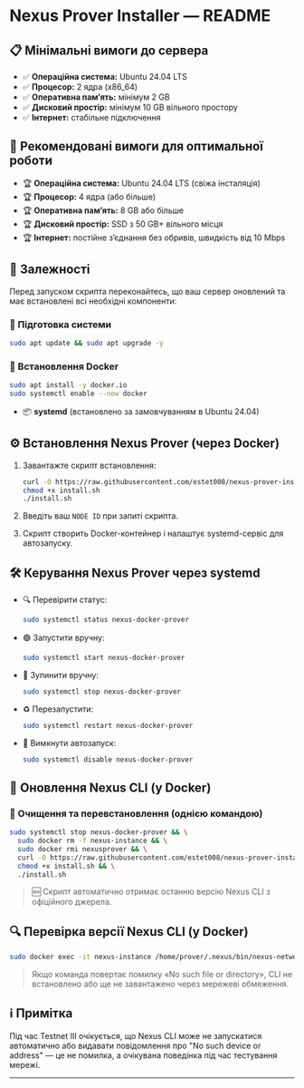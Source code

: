 # Nexus Prover Installer — README

## 📋 Мінімальні вимоги до сервера

* ✅ **Операційна система:** Ubuntu 24.04 LTS
* ✅ **Процесор:** 2 ядра (x86\_64)
* ✅ **Оперативна памʼять:** мінімум 2 GB
* ✅ **Дисковий простір:** мінімум 10 GB вільного простору
* ✅ **Інтернет:** стабільне підключення

## 🚀 Рекомендовані вимоги для оптимальної роботи

* 🏆 **Операційна система:** Ubuntu 24.04 LTS (свіжа інсталяція)
* 🏆 **Процесор:** 4 ядра (або більше)
* 🏆 **Оперативна памʼять:** 8 GB або більше
* 🏆 **Дисковий простір:** SSD з 50 GB+ вільного місця
* 🏆 **Інтернет:** постійне зʼєднання без обривів, швидкість від 10 Mbps

## 🐳 Залежності

Перед запуском скрипта переконайтесь, що ваш сервер оновлений та має встановлені всі необхідні компоненти:

### 🔧 Підготовка системи

```bash
sudo apt update && sudo apt upgrade -y
```

### 🐋 Встановлення Docker

```bash
sudo apt install -y docker.io
sudo systemctl enable --now docker
```

* 📦 **systemd** (встановлено за замовчуванням в Ubuntu 24.04)

## ⚙️ Встановлення Nexus Prover (через Docker)

1. Завантажте скрипт встановлення:

   ```bash
   curl -O https://raw.githubusercontent.com/estet008/nexus-prover-installer/main/install.sh
   chmod +x install.sh
   ./install.sh
   ```
2. Введіть ваш `NODE ID` при запиті скрипта.
3. Скрипт створить Docker-контейнер і налаштує systemd-сервіс для автозапуску.

## 🛠️ Керування Nexus Prover через systemd

* 🔍 Перевірити статус:

  ```bash
  sudo systemctl status nexus-docker-prover
  ```
* 🟢 Запустити вручну:

  ```bash
  sudo systemctl start nexus-docker-prover
  ```
* 🔴 Зупинити вручну:

  ```bash
  sudo systemctl stop nexus-docker-prover
  ```
* ♻️ Перезапустити:

  ```bash
  sudo systemctl restart nexus-docker-prover
  ```
* 🚫 Вимкнути автозапуск:

  ```bash
  sudo systemctl disable nexus-docker-prover
  ```

## 🔄 Оновлення Nexus CLI (у Docker)

### 🧼 Очищення та перевстановлення (однією командою)

```bash
sudo systemctl stop nexus-docker-prover && \
  sudo docker rm -f nexus-instance && \
  sudo docker rmi nexusprover && \
  curl -O https://raw.githubusercontent.com/estet008/nexus-prover-installer/main/install.sh && \
  chmod +x install.sh && \
  ./install.sh
```

> 🆕 Скрипт автоматично отримає останню версію Nexus CLI з офіційного джерела.

## 🔍 Перевірка версії Nexus CLI (у Docker)

```bash
sudo docker exec -it nexus-instance /home/prover/.nexus/bin/nexus-network --version
```

> Якщо команда повертає помилку «No such file or directory», CLI не встановлено або ще не завантажено через мережеві обмеження.

## ℹ️ Примітка

Під час Testnet III очікується, що Nexus CLI може не запускатися автоматично або видавати повідомлення про "No such device or address" — це не помилка, а очікувана поведінка під час тестування мережі.

---
